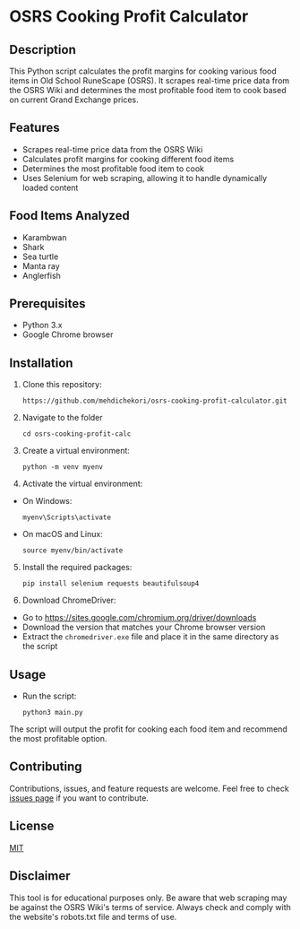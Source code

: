 # OSRS Cooking Profit Calculator

## Description
This Python script calculates the profit margins for cooking various food items in Old School RuneScape (OSRS). It scrapes real-time price data from the OSRS Wiki and determines the most profitable food item to cook based on current Grand Exchange prices.

## Features
- Scrapes real-time price data from the OSRS Wiki
- Calculates profit margins for cooking different food items
- Determines the most profitable food item to cook
- Uses Selenium for web scraping, allowing it to handle dynamically loaded content

## Food Items Analyzed
- Karambwan
- Shark
- Sea turtle
- Manta ray
- Anglerfish

## Prerequisites
- Python 3.x
- Google Chrome browser

## Installation

1. Clone this repository:
    ```
    https://github.com/mehdichekori/osrs-cooking-profit-calculator.git
    ```
2. Navigate to the folder
    ```
    cd osrs-cooking-profit-calc
    ```
  
3. Create a virtual environment:
    ```
    python -m venv myenv
    ```

4. Activate the virtual environment:
- On Windows:
  ```
  myenv\Scripts\activate
  ```
- On macOS and Linux:
  ```
  source myenv/bin/activate
  ```

5. Install the required packages:
    ```
    pip install selenium requests beautifulsoup4
    ```
  
5. Download ChromeDriver:
- Go to https://sites.google.com/chromium.org/driver/downloads
- Download the version that matches your Chrome browser version
- Extract the `chromedriver.exe` file and place it in the same directory as the script

## Usage

- Run the script:
    ```
    python3 main.py
    ```
    
The script will output the profit for cooking each food item and recommend the most profitable option.

## Contributing
Contributions, issues, and feature requests are welcome. Feel free to check [issues page](https://github.com/mehdichekori/osrs-cooking-profit-calculator/issues) if you want to contribute.

## License
[MIT](https://choosealicense.com/licenses/mit/)

## Disclaimer
This tool is for educational purposes only. Be aware that web scraping may be against the OSRS Wiki's terms of service. Always check and comply with the website's robots.txt file and terms of use.